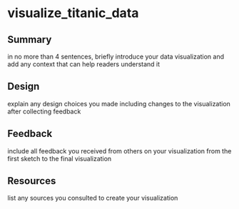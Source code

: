 # visualize_titanic_data

## Summary
in no more than 4 sentences, briefly introduce your data visualization and add any context that can help readers understand it

## Design
explain any design choices you made including changes to the visualization after collecting feedback

## Feedback
include all feedback you received from others on your visualization from the first sketch to the final visualization

## Resources
list any sources you consulted to create your visualization
